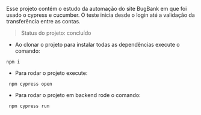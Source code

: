 Esse projeto contém o estudo da automação do site BugBank em que foi usado o cypress e cucumber. O teste inicia desde o login até a validação da transferência entre as contas.

> Status do projeto: concluído
- Ao clonar o projeto para instalar todas as dependências execute o comando: 
 ```
npm i
```
- Para rodar o projeto execute:
```
 npm cypress open
 ```
- Para rodar o projeto em backend rode o comando:
```
 npm cypress run
 ```
